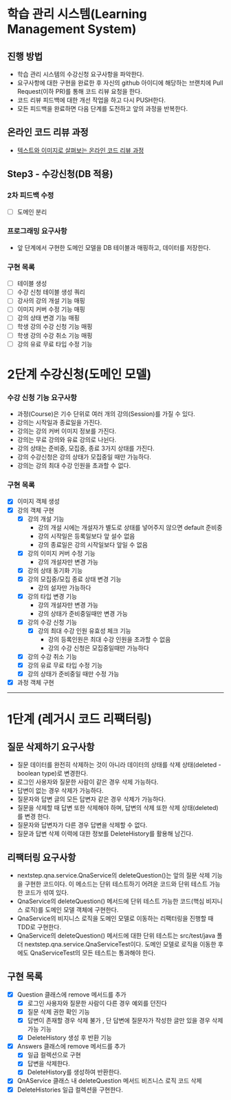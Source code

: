 # 학습 관리 시스템(Learning Management System)
## 진행 방법
* 학습 관리 시스템의 수강신청 요구사항을 파악한다.
* 요구사항에 대한 구현을 완료한 후 자신의 github 아이디에 해당하는 브랜치에 Pull Request(이하 PR)를 통해 코드 리뷰 요청을 한다.
* 코드 리뷰 피드백에 대한 개선 작업을 하고 다시 PUSH한다.
* 모든 피드백을 완료하면 다음 단계를 도전하고 앞의 과정을 반복한다.

## 온라인 코드 리뷰 과정
* [텍스트와 이미지로 살펴보는 온라인 코드 리뷰 과정](https://github.com/next-step/nextstep-docs/tree/master/codereview)

## Step3 - 수강신청(DB 적용)
### 2차 피드백 수정
- [ ] 도메인 분리

### 프로그래밍 요구사항
* 앞 단계에서 구현한 도메인 모델을 DB 테이블과 매핑하고, 데이터를 저장한다.

### 구현 목록
- [ ] 테이블 생성
- [ ] 수강 신청 테이블 생성 쿼리
- [ ] 강사의 강의 개설 기능 매핑
- [ ] 이미지 커버 수정 기능 매핑
- [ ] 강의 상태 변경 기능 매핑
- [ ] 학생 강의 수강 신청 기능 매핑
- [ ] 학생 강의 수강 취소 기능 매핑
- [ ] 강의 유료 무료 타입 수정 기능

# 2단계 수강신청(도메인 모델)

### 수강 신청 기능 요구사항
* 과정(Course)은 기수 단위로 여러 개의 강의(Session)를 가질 수 있다.
* 강의는 시작일과 종료일을 가진다.
* 강의는 강의 커버 이미지 정보를 가진다.
* 강의는 무료 강의와 유료 강의로 나뉜다.
* 강의 상태는 준비중, 모집중, 종료 3가지 상태를 가진다.
* 강의 수강신청은 강의 상태가 모집중일 때만 가능하다.
* 강의는 강의 최대 수강 인원을 초과할 수 없다.

### 구현 목록
* [x] 이미지 객체 생성
* [x] 강의 객체 구현
  * [x] 강의 개설 기능
    * 강의 개설 시에는 개설자가 별도로 상태를 넣어주지 않으면 default 준비중
    * 강의 시작일은 등록일보다 앞 설수 없음
    * 강의 종료일은 강의 시작일보다 앞일 수 없음
  * [x] 강의 이미지 커버 수정 기능
    * 강의 개설자만 변경 가능
  * [x] 강의 상태 동기화 기능
  * [x] 강의 모집중/모집 종료 상태 변경 기능
    * 강의 설자만 가능하다
  * [x] 강의 타입 변경 기능
    * 강의 개설자만 변경 가능
    * 강의 상태가 준비중일때만 변경 가능
  * [x] 강의 수강 신청 기능
    * [x] 강의 최대 수강 인원 유효성 체크 기능
      * 강의 등록인원은 최대 수강 인원을 초과할 수 없음
      * 강의 수강 신청은  모집중일때만 가능하다
  * [x] 강의 수강 취소 기능
  * [x] 강의 유료 무료 타입 수정 기능
  * [x] 강의 상태가 준비중일 때만 수정 가능

* [x] 과정 객체 구현

---

# 1단계 (레거시 코드 리팩터링)

## 질문 삭제하기 요구사항

- 질문 데이터를 완전히 삭제하는 것이 아니라 데이터의 상태를 삭제 상태(deleted - boolean type)로 변경한다.
- 로그인 사용자와 질문한 사람이 같은 경우 삭제 가능하다.
- 답변이 없는 경우 삭제가 가능하다.
- 질문자와 답변 글의 모든 답변자 같은 경우 삭제가 가능하다.
- 질문을 삭제할 때 답변 또한 삭제해야 하며, 답변의 삭제 또한 삭제 상태(deleted)를 변경 한다.
- 질문자와 답변자가 다른 경우 답변을 삭제할 수 없다.
- 질문과 답변 삭제 이력에 대한 정보를 DeleteHistory를 활용해 남긴다.

## 리팩터링 요구사항

- nextstep.qna.service.QnaService의 deleteQuestion()는 앞의 질문 삭제 기능을 구현한 코드이다. 이 메소드는 단위 테스트하기 어려운 코드와 단위 테스트 가능한 코드가
  섞여 있다.
- QnaService의 deleteQuestion() 메서드에 단위 테스트 가능한 코드(핵심 비지니스 로직)를 도메인 모델 객체에 구현한다.
- QnaService의 비지니스 로직을 도메인 모델로 이동하는 리팩터링을 진행할 때 TDD로 구현한다.
- QnaService의 deleteQuestion() 메서드에 대한 단위 테스트는 src/test/java 폴더 nextstep.qna.service.QnaServiceTest이다. 도메인 모델로 로직을
  이동한 후에도 QnaServiceTest의 모든 테스트는 통과해야 한다.


## 구현 목록

- [x] Question 클래스에 remove 메서드를 추가
  - [x] 로그인 사용자와 질문한 사람이 다른 경우 예외를 던진다
  - [x] 질문 삭제 권한 확인 기능
  - [x] 답변이 존재할 경우 삭제 불가 , 단 답변에 질문자가 작성한 글만 있을 경우 삭제 가능 기능
  - [x] DeleteHistory 생성 후 반환 기능
- [x] Answers 클래스에 remove 메서드를 추가
  - [x] 일급 컬렉션으로 구현
  - [x] 답변을 삭제한다.
  - [x] DeleteHistory를 생성하여 반환한다.
- [x] QnAService 클래스 내 deleteQuestion 메서드 비즈니스 로직 코드 삭제
- [x] DeleteHistories 일급 컬렉션을 구현한다.